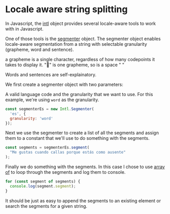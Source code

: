 # Locale aware string splitting

In Javascript, the [intl](https://developer.mozilla.org/en-US/docs/Web/JavaScript/Reference/Global_Objects/Intl) object provides several locale-aware tools to work with in Javascript.

One of those tools is the [segmenter](https://developer.mozilla.org/en-US/docs/Web/JavaScript/Reference/Global_Objects/Intl/Segmenter) object. The segmenter object enables locale-aware segmentation from a string with selectable granularity (grapheme, word and sentence).

a grapheme is a single character, regardless of how many codepoints it takes to display it. "🫵" is one grapheme, so is a space " "

Words and sentences are self-explainatory.

We first create a segmenter object with two parameters:

A valid language code and the granularity that we want to use. For this example, we're using `word` as the granularity.

```js
const segmenterEs = new Intl.Segmenter(
  'es', { 
  granularity: 'word'
});
```

Next we use the segmenter to create a list of all the segments and assign them to a constant that we'll use to do something with the segments.

```js
const segments = segmenterEs.segment(
  "Me gustas cuando callas porque estás como ausente"
);
```

Finally we do something with the segments. In this case I chose to use [array of](https://developer.mozilla.org/en-US/docs/Web/JavaScript/Reference/Statements/for...of) to loop through the segments and log them to console.

```js
for (const segment of segments) {
  console.log(segment.segment);
}
```

It should be just as easy to append the segments to an existing element or search the segments for a given string.
